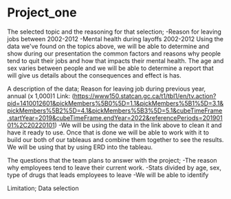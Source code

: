 # Project_one

The selected topic and the reasoning for that selection;
-Reason for leaving jobs between 2002-2012
-Mental health during layoffs 2002-2012
Using the data we've found on the topics above, we will be able to determine and show during our presentation the common factors and reasons why people tend to quit their jobs and how that impacts their mental health. The age and sex varies between people and we will be able to determine a report that will give us details about the consequences and effect is has. 

A description of the data;
Reason for leaving job during previous year, annual (x 1,000)1
Link: (https://www150.statcan.gc.ca/t1/tbl1/en/tv.action?pid=1410012601&pickMembers%5B0%5D=1.1&pickMembers%5B1%5D=3.1&pickMembers%5B2%5D=4.1&pickMembers%5B3%5D=5.1&cubeTimeFrame.startYear=2019&cubeTimeFrame.endYear=2022&referencePeriods=20190101%2C20220101)
-We will be using the data in the link above to clean it and have it ready to use. Once that is done we will be able to work with it to build our both of our tableaus and combine them together to see the results. We will be using that by using ERD into the tableau.

The questions that the team plans to answer with the project;
-The reason why employees tend to leave their current work.
-Stats divided by age, sex, type of drugs that leads employees to leave
-We will be able to identify 


Limitation;
Data selection 
